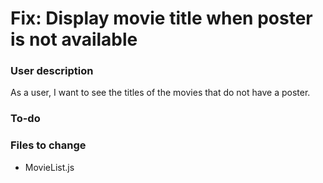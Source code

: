 # Fix: Display movie title when poster is not available

### User description

As a user, I want to see the titles of the movies that do not have a poster.

### To-do


### Files to change

- MovieList.js